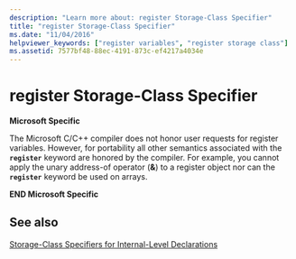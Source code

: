 ```yaml
---
description: "Learn more about: register Storage-Class Specifier"
title: "register Storage-Class Specifier"
ms.date: "11/04/2016"
helpviewer_keywords: ["register variables", "register storage class"]
ms.assetid: 7577bf48-88ec-4191-873c-ef4217a4034e
---
```

# register Storage-Class Specifier

**Microsoft Specific**

The Microsoft C/C++ compiler does not honor user requests for register variables. However, for portability all other semantics associated with the **`register`** keyword are honored by the compiler. For example, you cannot apply the unary address-of operator (**&**) to a register object nor can the **`register`** keyword be used on arrays.

**END Microsoft Specific**

## See also

[Storage-Class Specifiers for Internal-Level Declarations](../c-language/storage-class-specifiers-for-internal-level-declarations.md)

